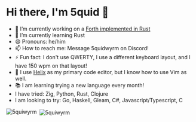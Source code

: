 # Hi there, I'm 5quid 👋
- 🔭 I’m currently working on a [Forth implemented in Rust](https://github.com/5quiwyrm/forest)
- 🌱 I’m currently learning Rust
- 😄 Pronouns: he/him
- 📫 How to reach me: Message 5quidwyrm on Discord!
- ⚡ Fun fact: I don't use QWERTY, I use a different keyboard layout, and I have 150 wpm on that layout!
- 🧬 I use [Helix](https://github.com/https://github.com/helix-editor/helix) as my primary code editor, but I know how to use Vim as well.
- 📚 I am learning trying a new language every month!
- I have tried: Zig, Python, Rust, Clojure
- I am looking to try: Go, Haskell, Gleam, C#, Javascript/Typescript, C

<p><img align="left" src="https://github-readme-stats.vercel.app/api/top-langs?username=5quiwyrm&show_icons=true&locale=en&layout=compact&theme=dark" alt="5quiwyrm" /></p>
<p>&nbsp;<img align="center" src="https://github-readme-stats.vercel.app/api?username=5quiwyrm&show_icons=true&locale=en&theme=dark" alt="5quiwyrm" /></p>

<!--
**5quiwyrm/5quiwyrm** is a ✨ _special_ ✨ repository because its `README.md` (this file) appears on your GitHub profile.

Here are some ideas to get you started:

- 👯 I’m looking to collaborate on ...
- 🤔 I’m looking for help with ...
- 💬 Ask me about ...
-->
